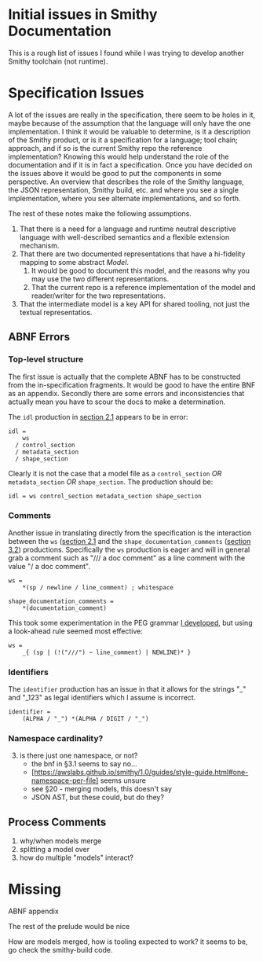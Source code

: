 # Initial issues in Smithy Documentation

This is a rough list of issues I found while I was trying to develop another Smithy toolchain (not runtime).

# Specification Issues

A lot of the issues are really in the specification, there seem to be holes in it, maybe because of the assumption that the language will only have the one implementation. I think it would be valuable to determine, is it a description of the Smithy product, or is it a specification for a language; tool chain; approach, and if so is the current Smithy repo the reference implementation? Knowing this would help understand the role of the documentation and if it is in fact a specification. Once you have decided on the issues above it would be good to put the components in some perspective. An overview that describes the role of the Smithy language, the JSON representation, Smithy build, etc. and where you see a single implementation, where you see alternate implementations, and so forth. 

The rest of these notes make the following assumptions.

1. That there is a need for a language and runtime neutral descriptive language with well-described semantics and a flexible extension mechanism.
1. That there are two documented representations that have a hi-fidelity mapping to some abstract _Model_.
   1. It would be good to document this model, and the reasons why you may use the two different representations.
   1. That the current repo is a reference implementation of the model and reader/writer for the two representations.
1. That the intermediate model is a key API for shared tooling, not just the textual representatios.

## ABNF Errors

### Top-level structure

The first issue is actually that the complete ABNF has to be constructed from the in-specification fragments. It would be good to have the entire BNF as an appendix. Secondly there are some errors and inconsistencies that actually mean you have to scour the docs to make a determination.

The `idl` production in [section 2.1](https://awslabs.github.io/smithy/1.0/spec/core/lexical-structure.html#smithy-idl-abnf) appears to be in error:

```abnf
idl =
    ws
  / control_section
  / metadata_section
  / shape_section
```

Clearly it is not the case that a model file as a `control_section` _OR_ `metadata_section` _OR_ `shape_section`. The production should be:

```abnf
idl = ws control_section metadata_section shape_section
```

### Comments

Another issue in translating directly from the specification is the interaction between the `ws` ([section 2.1](https://awslabs.github.io/smithy/1.0/spec/core/lexical-structure.html#lexical-notes) and the `shape_documentation_comments` ([section 3.2](https://awslabs.github.io/smithy/1.0/spec/core/shapes.html#defining-shapes)) productions. Specifically the `ws` production is eager and will in general grab a comment such as "/// a doc comment" as a line comment with the value "/ a doc comment".

```abnf
ws =
    *(sp / newline / line_comment) ; whitespace

shape_documentation_comments =
    *(documentation_comment)
```

This took some experimentation in the PEG grammar [I developed](https://github.com/johnstonskj/rust-atelier/blob/master/atelier-smithy/src/smithy.pest), but using a look-ahead rule seemed most effective:

```text
ws =
    _{ (sp | (!("///") ~ line_comment) | NEWLINE)* }
```

### Identifiers

The `identifier` production has an issue in that it allows for the strings "_" and "_123" as legal identifiers which I assume is incorrect.

```abnf
identifier =
    (ALPHA / "_") *(ALPHA / DIGIT / "_")
```

### Namespace cardinality?

3. is there just one namespace, or not?
   * the bnf in §3.1 seems to say no...
   * [https://awslabs.github.io/smithy/1.0/guides/style-guide.html#one-namespace-per-file] seems unsure
   * see §20 - merging models, this doesn't say
   * JSON AST, but these could, but do they?

## Process Comments

1. why/when models merge
1. splitting a model over 
1. how do multiple "models" interact?

# Missing

ABNF appendix

The rest of the prelude would be nice

How are models merged, how is tooling expected to work? it seems to be, go check the smithy-build code.
